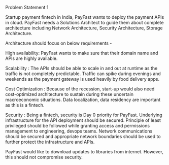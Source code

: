 Problem Statement 1

Startup payment fintech in India, PayFast wants to deploy the payment APIs in cloud. PayFast needs a Solutions Architect to guide them about complete architecture including Network Architecture, Security Architecture, Storage Architecture.

Architecture should focus on below requirements -

High availability: PayFast wants to make sure that their domain name and APIs are highly available.

Scalability : The APIs should be able to scale in and out at runtime as the traffic is not completely predictable. Traffic can spike during evenings and weekends as the payment gateway is used heavily by food delivery apps.

Cost Optimization : Because of the recession, start-up would also need cost-optimized architecture to sustain during these uncertain macroeconomic situations.
Data localization, data residency are important as this is a fintech.

Security : Being a fintech, security is Day 0 priority for PayFast. Underlying infrastructure for the API deployment should be secured. Principle of least privileged should be followed while granting access and permissions management to engineering, devops teams.
Network communications should be secured and appropriate network boundaries should be used to further protect the infrastructure and APIs.

PayFast would like to download updates to libraries from internet. However, this should not compromise security.


